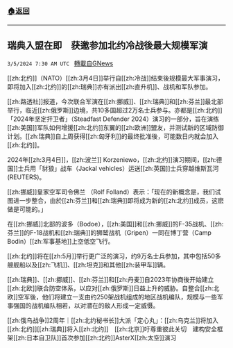 ###  [:house:返回](README.md)
---


## 瑞典入盟在即　获邀参加北约冷战後最大规模军演
`3/5/2024 7:30 AM UTC ` [轉載自GNews](https://gnews.org/articles/2366255)

[[zh:北约]]（NATO）[[zh:3月4日]]举行自[[zh:冷战]]结束後规模最大军事演习，即将加入[[zh:北约]]的[[zh:瑞典]]亦有派出[[zh:直升机]]、战机和军队参加。

[[zh:路透社]]报道，今次联合军演在[[zh:挪威]]、[[zh:瑞典]]和[[zh:芬兰]]最北部举行，临近[[zh:俄罗斯]]边境，共10多国超过2万名士兵参与。亦都是[[zh:北约]]「2024年坚定扞卫者」（Steadfast Defender 2024）演习的一部分，旨在演练[[zh:美国]]军队如何增援[[zh:北约]]东翼的[[zh:欧洲]]盟友，并测试新的区域防御计划。[[zh:瑞典]]自上周获得[[zh:匈牙利]]的最终批准後，可能数日内就会加入[[zh:北约]]。

2024年[[zh:3月4日]]，[[zh:波兰]] Korzeniewo，[[zh:北约]]演习期间，[[zh:德国]]士兵用「豺狼」战车（Jackal vehicles）运送[[zh:英国]]士兵穿越维斯瓦河 (REUTERS)。

[[zh:挪威]]皇家空军司令佛兰 （Rolf Folland）表示：「现在的新概念是，我们试图进一步整合，由於[[zh:芬兰]]和[[zh:瑞典]]即将成为新的[[zh:北约]]成员，这麽做是可能的。」

在[[zh:挪威]]北部的波多（Bodoe），[[zh:美国]]和[[zh:挪威]]的F-35战机、[[zh:芬兰]]的F-18战机和[[zh:瑞典]]的狮鹫战机（Gripen）一同在博丁营（Camp Bodin）[[zh:军事基地]]上空低空飞行。

[[zh:北约]]将在[[zh:5月]]举行更广泛的演习，约9万名士兵参加，其中包括50多艘舰船以及[[zh:飞机]]、[[zh:坦克]]和其他[[zh:装甲车]]辆。

[[zh:瑞典]]、[[zh:挪威]]、[[zh:芬兰]]和[[zh:丹麦]]自2023年协商後开始建立[[zh:北欧]]联合防空体系，以应对[[zh:俄罗斯]]日益上升的威胁。自整合[[zh:北欧]]空军後，他们将建立一支由约250架战机组成的地区战机编队，规模与一些军事强国的战机编队相若，以对潜在的敌人形成一定威慑。

[[zh:俄乌战争]]2周年｜[[zh:北约秘书长]]大派「定心丸」：[[zh:乌克兰]]将加入[[zh:北约]][[zh:瑞典]]将入[[zh:北约]]　[[zh:北京]]吁尊重彼此关切　建构安全框架[[zh:日本自卫队]]首次参加[[zh:北约]]AsterX[[zh:太空]]演习
